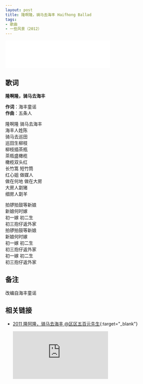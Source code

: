 ```yaml
---
layout: post
title: 隆啊隆，骑马去海丰 Haifhong Ballad
tags:
- 歌曲
- 一些风景（2012）
---
```


<iframe frameborder="no" border="0" marginwidth="0" marginheight="0" width=330 height=86 src="//music.163.com/outchain/player?type=2&id=28587872&auto=1&height=66"></iframe>

## 歌词

**隆啊隆，骑马去海丰**

**作词**：海丰童谣  
**作曲**：五条人

隆啊隆 骑马去海丰  
海丰人姓陈  
骑马去巡田  
巡田生柳枝  
柳枝插茶瓶  
茶瓶盛橄榄  
橄榄双头红  
长竹篙 短竹筒  
红心姐 做媒人  
做在何地 做在大房  
大房人劏猪  
细房人劏羊

拍锣拍鼓等新娘  
新娘何时嫁  
初一嫁 初二生  
初三抱仔返外家  
拍锣拍鼓等新娘  
新娘何时嫁  
初一嫁 初二生  
初三抱仔返外家  
初一嫁 初二生  
初三抱仔返外家

## 备注

改编自海丰童谣

## 相关链接

- [2011 隆阿隆，骑马去海丰 @区区五百元先生](https://v.youku.com/v_show/id_XMjQ0MjUyMjM2.html){:target="_blank"}
  
  <div class="iframe-container"><iframe class="responsive-iframe" src='https://player.youku.com/embed/XMjQ0MjUyMjM2' frameborder="no" allowfullscreen="true"></iframe></div>
